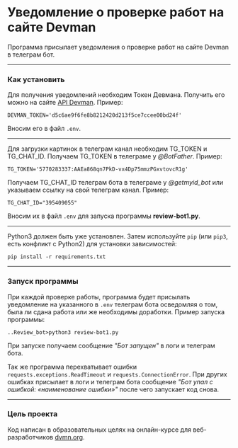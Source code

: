 # Уведомление о проверке работ на сайте Devman
Программа присылает уведомления о проверке работ на сайте Devman в телеграм бот.
___
### Как установить 

Для получения уведомлений необходим Токен Девмана.
Получить его можно на сайте [API Devman](https://dvmn.org/api/docs/). 
Пример:
```
DEVMAN_TOKEN='d5c6ae9f6fe8b8212420d213f5ce7ccee00bd24f'
```
Вносим его в файл `.env`.
___
Для загрузки картинок в телеграм канал необходим TG_TOKEN и TG_CHAT_ID.
Получаем TG_TOKEN в телеграме у *@BotFather*.
Пример:
```
TG_TOKEN='5770283337:AAEa868qn7PkD-vx4Dp75mmzPGxvtovcR1g'
```
Получаем TG_CHAT_ID телеграм бота в телеграме у *@getmyid_bot* или указываем ссылку на свой телеграм канал.
Пример: 
```
TG_CHAT_ID="395409055"
```
Вносим их в файл `.env` для запуска программы **review-bot1.py**.

___
Python3 должен быть уже установлен. 
Затем используйте `pip` (или `pip3`, есть конфликт с Python2) для установки зависимостей:
```
pip install -r requirements.txt
```
___
### Запуск программы

При каждой проверке работы, программа будет присылать уведомление на указанного в `.env` телеграм бота осведомляя о том, была ли сдана работа или же необходимы доработки.
Пример запуска программы: 
```
..Review_bot>python3 review-bot1.py
```
При запуске получаем сообщение *"Бот запущен"* в логи и телеграм бота.

Так же программа перехватывает ошибки `requests.exceptions.ReadTimeout` и `requests.ConnectionError`. При других ошибках присылает в логи и телеграм бота сообщение *"Бот упал с ошибкой: «наименование ошибки»"* после чего запускает код снова.
___
### Цель проекта

Код написан в образовательных целях на онлайн-курсе для веб-разработчиков [dvmn.org](https://dvmn.org/).